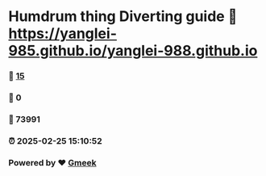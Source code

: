 # Humdrum thing Diverting guide :link: https://yanglei-985.github.io/yanglei-988.github.io 
### :page_facing_up: [15](https://yanglei-985.github.io/yanglei-988.github.io/tag.html) 
### :speech_balloon: 0 
### :hibiscus: 73991 
### :alarm_clock: 2025-02-25 15:10:52 
### Powered by :heart: [Gmeek](https://github.com/Meekdai/Gmeek)
